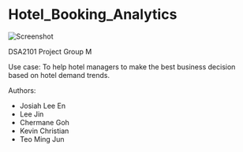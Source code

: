 # Hotel_Booking_Analytics

![Screenshot](https://www.hotellinksolutions.com/images/blog/avt.jpg)

DSA2101 Project Group M

Use case: To help hotel managers to make the best business decision based on hotel demand trends.

Authors:
- Josiah Lee En
- Lee Jin
- Chermane Goh
- Kevin Christian
- Teo Ming Jun
